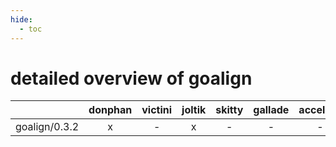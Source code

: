 ```yaml
---
hide:
  - toc
---
```


detailed overview of goalign
============================

| |donphan|victini|joltik|skitty|gallade|accelgor|swalot|doduo|
| :---: | :---: | :---: | :---: | :---: | :---: | :---: | :---: | :---: |
|goalign/0.3.2|x|-|x|-|-|-|-|-|
